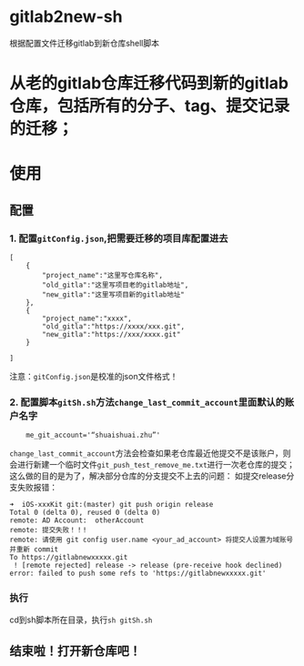 # gitlab2new-sh
根据配置文件迁移gitlab到新仓库shell脚本
# 从老的gitlab仓库迁移代码到新的gitlab仓库，包括所有的分子、tag、提交记录的迁移；
# 使用
## 配置
### 1. 配置`gitConfig.json`,把需要迁移的项目库配置进去
```
[
    {
        "project_name":"这里写仓库名称",
        "old_gitla":"这里写项目老的gitlab地址",
        "new_gitla":"这里写项目新的gitlab地址"
    },
    {
        "project_name":"xxxx",
        "old_gitla":"https://xxxx/xxx.git",
        "new_gitla":"https://xxx/xxxx.git"
    }

]
```
注意：`gitConfig.json`是校准的json文件格式！
### 2. 配置脚本`gitSh.sh`方法`change_last_commit_account`里面默认的账户名字
```
    me_git_account='“shuaishuai.zhu”'

```
`change_last_commit_account`方法会检查如果老仓库最近他提交不是该账户，则会进行新建一个临时文件`git_push_test_remove_me.txt`进行一次老仓库的提交；这么做的目的是为了，解决部分仓库的分支提交不上去的问题：
如提交release分支失败报错：
```
➜  iOS-xxxKit git:(master) git push origin release
Total 0 (delta 0), reused 0 (delta 0)
remote: AD Account:  otherAccount 
remote: 提交失败！！!
remote: 请使用 git config user.name <your_ad_account> 将提交人设置为域账号并重新 commit
To https://gitlabnewxxxxx.git
 ! [remote rejected] release -> release (pre-receive hook declined)
error: failed to push some refs to 'https://gitlabnewxxxxx.git'
```

### 执行
cd到sh脚本所在目录，执行`sh gitSh.sh`

## 结束啦！打开新仓库吧！
